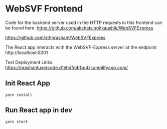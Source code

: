 # WebSVF Frontend

Code for the backend server used in the HTTP requests in this frontend can be found here:
https://github.com/akshatsinghkaushik/WebSVFExpress

https://github.com/sthprashant/WebSVFExpress

The React app interacts with the WebSVF-Express server at the endpoint http://localhost:5001

Test Deployment Links:
https://prashantusercode.d1ehdfd4rbo4zj.amplifyapp.com/

## Init React App

```
yarn install
```

## Run React app in dev

```
yarn start
```
